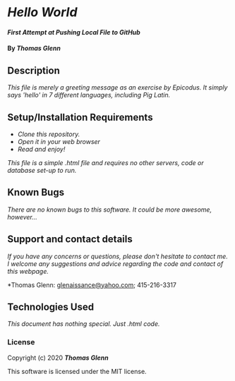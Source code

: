 # _Hello World_

#### _First Attempt at Pushing Local File to GitHub_

#### By _**Thomas Glenn**_

## Description

_This file is merely a greeting message as an exercise by Epicodus. It simply says 'hello' in 7 different languages, including Pig Latin._

## Setup/Installation Requirements

* _Clone this repository._
* _Open it in your web browser_
* _Read and enjoy!_

_This file is a simple .html file and requires no other servers, code or database set-up to run._

## Known Bugs

_There are no known bugs to this software. It could be more awesome, however..._

## Support and contact details

_If you have any concerns or questions, please don't hesitate to contact me. I welcome any suggestions and advice regarding the code and contact of this webpage._

*Thomas Glenn: glenaissance@yahoo.com; 415-216-3317

## Technologies Used

_This document has nothing special. Just .html code._

### License

Copyright (c) 2020 **_Thomas Glenn_**

This software is licensed under the MIT license. 
